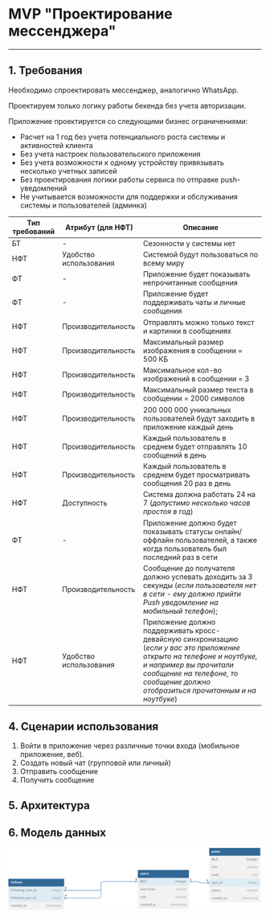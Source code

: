 # MVP "Проектирование мессенджера"
___
## 1. Требования
Необходимо спроектировать мессенджер, аналогично WhatsApp.

Проектируем только логику работы бекенда без учета авторизации.

Приложение проектируется со следующими бизнес ограничениями:
* Расчет на 1 год без учета потенциального роста системы и активностей клиента
* Без учета настроек пользовательского приложения
* Без учета возможности к одному устройству привязывать несколько учетных записей
* Без проектирования логики работы сервиса по отправке push-уведомлений
* Не учитывается возможности для поддержки и обслуживания системы и пользователей (админка)

| **Тип требований** | **Атрибут (для НФТ)**       | **Описание**                                                                                                                                                                                                                             |
|----|-------------------------|--------------------------------------------------------------------------------------------------------------------------------------------------------------------------------------------------------------------------------------|
|БТ  | -                       | Сезонности у системы нет                                                                                                                                                                                                             |
|НФТ | Удобство использования  | Системой будут пользоваться по всему миру                                                                                                                                                                                            |
|ФТ  | -                       | Приложение будет показывать непрочитанные сообщения                                                                                                                                                                                  |
|ФТ  | -                       | Приложение будет поддерживать чаты и личные сообщения                                                                                                                                                                                |
|НФТ | Производительность      | Отправлять можно только текст и картинки в сообщениях                                                                                                                                                                                |
|НФТ | Производительность      | Максимальный размер изображения в сообщении = 500 КБ                                                                                                                                                                                 |
|НФТ | Производительность      | Максимальное кол-во изображений в сообщении = 3                                                                                                                                                                                      |
|НФТ | Производительность      | Максимальный размер текста в сообщении = 2000 символов                                                                                                                                                                               |
|НФТ | Производительность      | 200 000 000 уникальных пользователей будут заходить в приложение каждый день                                                                                                                                                         |
|НФТ | Производительность      | Каждый пользователь в среднем будет отправлять 10 сообщений в день                                                                                                                                                                   |
|НФТ | Производительность      | Каждый пользователь в среднем будет просматривать сообщения 20 раз в день                                                                                                                                                            |
|НФТ | Доступность             | Система должна работать 24 на 7 (*допустимо несколько часов простоя в год*)                                                                                                                                                          |
|ФТ  | -                       | Приложение должно будет показывать статусы онлайн/оффлайн пользователей, а также когда пользователь был последний раз в сети                                                                                                         |
|НФТ | Производительность      | Сообщение до получателя должно успевать доходить за 3 секунды (*если пользователя нет в сети - ему должно прийти Push уведомление на мобильный телефон*);                                                                            |
|НФТ | Удобство использования  | Приложение должно поддерживать кросс-девайсную синхронизацию (*если у вас это приложение открыто на телефоне и ноутбуке, и например вы прочитали сообщение на телефоне, то сообщение должно отобразиться прочитанным и на ноутбуке*) |

## 4. Сценарии использования
1. Войти в приложение через различные точки входа (мобильное приложение, веб).
2. Создать новый чат (групповой или личный)
3. Отправить сообщение 
4. Получить сообщение 

## 5. Архитектура

## 6. Модель данных
![C3_users](./db/db.svg)